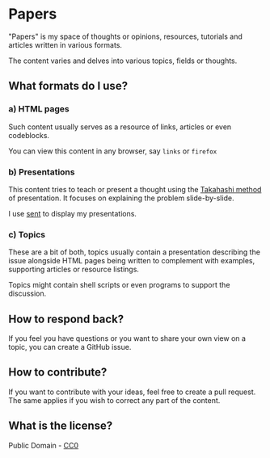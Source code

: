 # Papers

"Papers" is my space of thoughts or opinions, resources, tutorials and 
articles written in various formats.

The content varies and delves into various topics, fields or thoughts.

## What formats do I use?

### a) HTML pages

Such content usually serves as a resource of links, articles or even codeblocks.

You can view this content in any browser, say `links` or `firefox`

### b) Presentations

This content tries to teach or present a thought using the [Takahashi method](https://en.wikipedia.org/wiki/Takahashi_method)
of presentation. It focuses on explaining the problem slide-by-slide.

I use [sent](https://tools.suckless.org/sent/) to display my presentations.

### c) Topics

These are a bit of both, topics usually contain a presentation describing the issue
alongside HTML pages being written to complement with examples, supporting articles
or resource listings.

Topics might contain shell scripts or even programs to support the discussion.

## How to respond back?

If you feel you have questions or you want to share your own view on a topic,
you can create a GitHub issue.

## How to contribute?

If you want to contribute with your ideas, feel free to create a pull request.
The same applies if you wish to correct any part of the content.

## What is the license?

Public Domain - [CC0](https://creativecommons.org/share-your-work/public-domain/cc0/)
